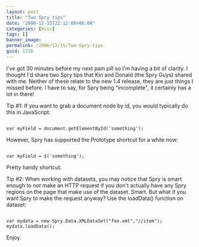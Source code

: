 ```yaml
---
layout: post
title: "Two Spry tips"
date: "2006-12-15T22:12:00+06:00"
categories: [misc]
tags: []
banner_image: 
permalink: /2006/12/15/Two-Spry-tips
guid: 1716
---
```


I've got 30 minutes before my next pain pill so I'm having a bit of clarity. I thought I'd share two Spry tips that Kin and Donald (the Spry Guys) shared with me. Neither of these relate to the new 1.4 release, they are just things I missed before. I have to say, for Spry being "incomplete", it certainly has a lot in there!

Tip #1: If you want to grab a document node by id, you would typically do this in JavaScript:

<code>
var myField = document.getElementById('something');
</code>

However, Spry has supported the Prototype shortcut for a while now:

<code>
var myField = $('something');
</code>

Pretty handy shortcut.

Tip #2: When working with datasets, you may notice that Spry is smart enough to <i>not</i> make an HTTP request if you don't actually have any Spry regions on the page that make use of the dataset. Smart. But what if you want Spry to make the request anyway? Use the loadData() function on dataset:

<code>
var mydata = new Spry.Data.XMLDataSet("foo.xml","//item"); 
mydata.loadData();
</code>

Enjoy.